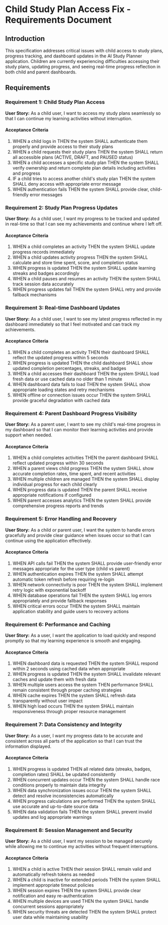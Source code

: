 # Child Study Plan Access Fix - Requirements Document

## Introduction

This specification addresses critical issues with child access to study plans, progress tracking, and dashboard updates in the AI Study Planner application. Children are currently experiencing difficulties accessing their study plans, updating progress, and seeing real-time progress reflection in both child and parent dashboards.

## Requirements

### Requirement 1: Child Study Plan Access

**User Story:** As a child user, I want to access my study plans seamlessly so that I can continue my learning activities without interruption.

#### Acceptance Criteria

1. WHEN a child logs in THEN the system SHALL authenticate them properly and provide access to their study plans
2. WHEN a child requests their study plans THEN the system SHALL return all accessible plans (ACTIVE, DRAFT, and PAUSED status)
3. WHEN a child accesses a specific study plan THEN the system SHALL verify ownership and return complete plan details including activities and progress
4. IF a child tries to access another child's study plan THEN the system SHALL deny access with appropriate error message
5. WHEN authentication fails THEN the system SHALL provide clear, child-friendly error messages

### Requirement 2: Study Plan Progress Updates

**User Story:** As a child user, I want my progress to be tracked and updated in real-time so that I can see my achievements and continue where I left off.

#### Acceptance Criteria

1. WHEN a child completes an activity THEN the system SHALL update progress records immediately
2. WHEN a child updates activity progress THEN the system SHALL calculate and store time spent, score, and completion status
3. WHEN progress is updated THEN the system SHALL update learning streaks and badges accordingly
4. WHEN a child pauses and resumes an activity THEN the system SHALL track session data accurately
5. WHEN progress updates fail THEN the system SHALL retry and provide fallback mechanisms

### Requirement 3: Real-time Dashboard Updates

**User Story:** As a child user, I want to see my latest progress reflected in my dashboard immediately so that I feel motivated and can track my achievements.

#### Acceptance Criteria

1. WHEN a child completes an activity THEN their dashboard SHALL reflect the updated progress within 5 seconds
2. WHEN progress is updated THEN the child dashboard SHALL show updated completion percentages, streaks, and badges
3. WHEN a child accesses their dashboard THEN the system SHALL load fresh data or use cached data no older than 1 minute
4. WHEN dashboard data fails to load THEN the system SHALL show appropriate loading states and retry mechanisms
5. WHEN offline or connection issues occur THEN the system SHALL provide graceful degradation with cached data

### Requirement 4: Parent Dashboard Progress Visibility

**User Story:** As a parent user, I want to see my child's real-time progress in my dashboard so that I can monitor their learning activities and provide support when needed.

#### Acceptance Criteria

1. WHEN a child completes activities THEN the parent dashboard SHALL reflect updated progress within 30 seconds
2. WHEN a parent views child progress THEN the system SHALL show accurate completion rates, time spent, and recent activities
3. WHEN multiple children are managed THEN the system SHALL display individual progress for each child clearly
4. WHEN progress data is updated THEN the parent SHALL receive appropriate notifications if configured
5. WHEN parent accesses analytics THEN the system SHALL provide comprehensive progress reports and trends

### Requirement 5: Error Handling and Recovery

**User Story:** As a child or parent user, I want the system to handle errors gracefully and provide clear guidance when issues occur so that I can continue using the application effectively.

#### Acceptance Criteria

1. WHEN API calls fail THEN the system SHALL provide user-friendly error messages appropriate for the user type (child vs parent)
2. WHEN authentication expires THEN the system SHALL attempt automatic token refresh before requiring re-login
3. WHEN network connectivity is poor THEN the system SHALL implement retry logic with exponential backoff
4. WHEN database operations fail THEN the system SHALL log errors appropriately and provide fallback responses
5. WHEN critical errors occur THEN the system SHALL maintain application stability and guide users to recovery actions

### Requirement 6: Performance and Caching

**User Story:** As a user, I want the application to load quickly and respond promptly so that my learning experience is smooth and engaging.

#### Acceptance Criteria

1. WHEN dashboard data is requested THEN the system SHALL respond within 2 seconds using cached data when appropriate
2. WHEN progress is updated THEN the system SHALL invalidate relevant caches and update them with fresh data
3. WHEN multiple users access the system THEN performance SHALL remain consistent through proper caching strategies
4. WHEN cache expires THEN the system SHALL refresh data transparently without user impact
5. WHEN high load occurs THEN the system SHALL maintain responsiveness through proper resource management

### Requirement 7: Data Consistency and Integrity

**User Story:** As a user, I want my progress data to be accurate and consistent across all parts of the application so that I can trust the information displayed.

#### Acceptance Criteria

1. WHEN progress is updated THEN all related data (streaks, badges, completion rates) SHALL be updated consistently
2. WHEN concurrent updates occur THEN the system SHALL handle race conditions properly to maintain data integrity
3. WHEN data synchronization issues occur THEN the system SHALL detect and resolve inconsistencies automatically
4. WHEN progress calculations are performed THEN the system SHALL use accurate and up-to-date source data
5. WHEN data validation fails THEN the system SHALL prevent invalid updates and log appropriate warnings

### Requirement 8: Session Management and Security

**User Story:** As a child user, I want my session to be managed securely while allowing me to continue my activities without frequent interruptions.

#### Acceptance Criteria

1. WHEN a child is active THEN their session SHALL remain valid and automatically refresh tokens as needed
2. WHEN a child is inactive for extended periods THEN the system SHALL implement appropriate timeout policies
3. WHEN session expires THEN the system SHALL provide clear notification and easy re-authentication
4. WHEN multiple devices are used THEN the system SHALL handle concurrent sessions appropriately
5. WHEN security threats are detected THEN the system SHALL protect user data while maintaining usability